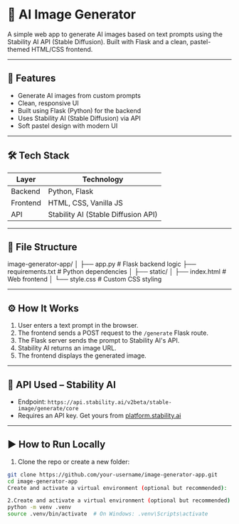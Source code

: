 # 🎨 AI Image Generator

A simple web app to generate AI images based on text prompts using the Stability AI API (Stable Diffusion). Built with Flask and a clean, pastel-themed HTML/CSS frontend.

---

## 🚀 Features

- Generate AI images from custom prompts
- Clean, responsive UI
- Built using Flask (Python) for the backend
- Uses Stability AI (Stable Diffusion) via API
- Soft pastel design with modern UI

---

## 🛠️ Tech Stack

| Layer      | Technology              |
|------------|--------------------------|
| Backend    | Python, Flask            |
| Frontend   | HTML, CSS, Vanilla JS    |
| API        | Stability AI (Stable Diffusion API) |

---

## 📁 File Structure

image-generator-app/
│
├── app.py # Flask backend logic
├── requirements.txt # Python dependencies
│
├── static/
│ ├── index.html # Web frontend
│ └── style.css # Custom CSS styling


---

## ⚙️ How It Works

1. User enters a text prompt in the browser.
2. The frontend sends a POST request to the `/generate` Flask route.
3. The Flask server sends the prompt to Stability AI's API.
4. Stability AI returns an image URL.
5. The frontend displays the generated image.

---

## 🔐 API Used – Stability AI

- Endpoint: `https://api.stability.ai/v2beta/stable-image/generate/core`
- Requires an API key. Get yours from [platform.stability.ai](https://platform.stability.ai)

---

## ▶️ How to Run Locally

1. Clone the repo or create a new folder:

```bash
git clone https://github.com/your-username/image-generator-app.git
cd image-generator-app
Create and activate a virtual environment (optional but recommended):

2.Create and activate a virtual environment (optional but recommended):
python -m venv .venv
source .venv/bin/activate  # On Windows: .venv\Scripts\activate

